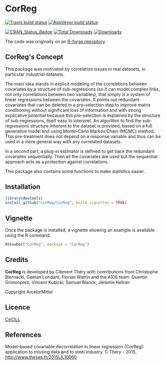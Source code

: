 # CorReg

[![Travis build status](https://travis-ci.org/CorReg/CorReg.svg?branch=master)](https://travis-ci.org/CorReg/CorReg) [![AppVeyor build status](https://ci.appveyor.com/api/projects/status/github/CorReg/CorReg?branch=master&svg=true)](https://ci.appveyor.com/project/CorReg/CorReg)

[![CRAN_Status_Badge](http://www.r-pkg.org/badges/version/CorReg)](https://cran.r-project.org/package=CorReg) [![Total Downloads](http://cranlogs.r-pkg.org/badges/grand-total/CorReg?color=blue)](http://cranlogs.r-pkg.org/badges/grand-total/CorReg) [![Downloads](https://cranlogs.r-pkg.org/badges/CorReg)](https://cran.rstudio.com/web/packages/CorReg/index.html)

The code was originally on an [R-forge repository](https://r-forge.r-project.org/projects/correg/).

## CorReg's Concept

This package was motivated by correlation issues in real datasets, in particular industrial datasets. 

The main idea stands in explicit modeling of the correlations between covariates by a structure of sub-regressions (so it can model complex links, not only correlations between two variables), that simply is a system of linear regressions between the covariates. It points out redundant covariates that can be deleted in a pre-selection step to improve matrix conditioning without significant loss of information and with strong explicative potential because this pre-selection is explained by the structure of sub-regressions, itself easy to interpret. An algorithm to find the sub-regressions structure inherent to the dataset is provided, based on a full generative model and using Monte-Carlo Markov Chain (MCMC) method. This pre-treatment does not depend on a response variable and thus can be used in a more general way with any correlated datasets. 

In a second part, a plug-in estimator is defined to get back the redundant covariates sequentially. Then all the covariates are used but the sequential approach acts as a protection against correlations. 

This package also contains some functions to make statistics easier.

## Installation

``` r
library(devtools)
install_github("CorReg/CorReg", build_vignettes = TRUE)
```

## Vignette

Once the package is installed, a vignette showing an example is available using the R command:

``` r
RShowDoc("CorReg", package = "CorReg")
```

## Credits

**CorReg** is developed by Clément Théry with contributions from Christophe Biernacki, Gaétan Loridant, Florian Watrin and the A106 team: Quentin Grimonprez, Vincent Kubicki, Samuel Blanck, Jérémie Kellner.

Copyright ArcelorMittal

## Licence

[CeCILL](https://cecill.info/licences/Licence_CeCILL_V2.1-en.txt)

## References

Model-based covariable decorrelation in linear regression (CorReg): application to missing data and to steel industry. C Thery - 2015, http://www.theses.fr/2015LIL10060

